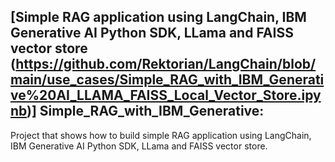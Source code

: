 ## [Simple RAG application using LangChain, IBM Generative AI Python SDK, LLama and FAISS vector store (https://github.com/Rektorian/LangChain/blob/main/use_cases/Simple_RAG_with_IBM_Generative%20AI_LLAMA_FAISS_Local_Vector_Store.ipynb)] Simple_RAG_with_IBM_Generative:
Project that shows how to build simple RAG application using LangChain, IBM Generative AI Python SDK, LLama and FAISS vector store.
